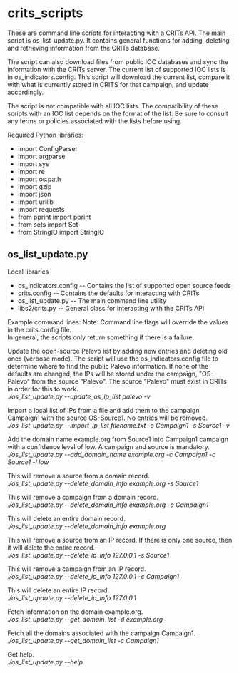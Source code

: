 crits_scripts
===============

These are command line scripts for interacting with a CRITs API. The main script is os_list_update.py. It contains general functions for adding, deleting and retrieving information from the CRITs database.

The script can also download files from public IOC databases and sync the information with the CRITs server. The current list of supported IOC lists is in os_indicators.config. This script will download the current list, compare it with what is currently stored in CRITS for that campaign, and update accordingly.

The script is not compatible with all IOC lists. The compatibility of these scripts with an IOC list depends on the format of the list. Be sure to consult any terms or policies associated with the lists before using.


Required Python libraries:
  * import ConfigParser
  * import argparse
  * import sys
  * import re
  * import os.path
  * import gzip
  * import json
  * import urllib
  * import requests
  * from pprint import pprint
  * from sets import Set
  * from StringIO import StringIO


os_list_update.py
-------------------

 Local libraries
  * os_indicators.config -- Contains the list of supported open source feeds
  * crits.config -- Contains the defaults for interacting with CRITs
  * os_list_update.py -- The main command line utility
  * libs2/crits.py -- General class for interacting with the CRITs API

Example command lines:
  Note: Command line flags will override the values in the crits.config file.<br>
  In general, the scripts only return something if there is a failure.<br>

  Update the open-source Palevo list by adding new entries and deleting old ones (verbose mode). The script will use the os_indicators.config file to determine where to find the public Palevo information. If none of the defaults are changed, the IPs will be stored under the campaign, "OS-Palevo" from the source "Palevo". The source "Palevo" must exist in CRITs in order for this to work.<br>
  <i>./os_list_update.py --update_os_ip_list palevo -v </i>

  Import a local list of IPs from a file and add them to the campaign Campaign1 with the source OS-Source1. No entries will be removed.<br>
  <i>./os_list_update.py --import_ip_list filename.txt -c Campaign1 -s Source1 -v </i>
    
  Add the domain name example.org from Source1 into Campaign1 campaign with a confidence level of low. A campaign and source is mandatory.<br>
  <i>./os_list_update.py --add_domain_name example.org -c Campaign1 -c Source1 -l low </i>

  This will remove a source from a domain record.<br>
  <i>./os_list_update.py --delete_domain_info example.org -s Source1 </i>

  This will remove a campaign from a domain record.<br>
  <i>./os_list_update.py --delete_domain_info example.org -c Campaign1 </i>

  This will delete an entire domain record.<br>
  <i>./os_list_update.py --delete_domain_info example.org </i>

  This will remove a source from an IP record. If there is only one source, then it will delete the entire record.<br>
  <i>./os_list_update.py --delete_ip_info 127.0.0.1 -s Source1 </i>

  This will remove a campaign from an IP record.<br>
  <i>./os_list_update.py --delete_ip_info 127.0.0.1 -c Campaign1 </i>

  This will delete an entire IP record.<br>
  <i>./os_list_update.py --delete_ip_info 127.0.0.1 </i>

  Fetch information on the domain example.org.<br>
  <i>./os_list_update.py --get_domain_list -d example.org </i>

  Fetch all the domains associated with the campaign Campaign1.<br>
  <i>./os_list_update.py --get_domain_list -c Campaign1 </i>

  Get help.<br>
  <i>./os_list_update.py --help </i>
